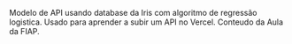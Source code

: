 Modelo de API usando database da Iris com algoritmo de regressão logistica. Usado para aprender a subir um API no Vercel. Conteudo da Aula da FIAP.
